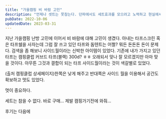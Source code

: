 ```yaml
---
title: "가을캠핑 비 바람 고민"
description: "언제나 셋트는 못참는다. 던파에서도 세트효과를 모으려고 노력하고 현실에서는 캠핑에서 세트를 구매한다."
pubDate: 2022-10-06
updatedDate: 2023-03-31
---
```


지난 가을캠핑 난방 고민에 이어서 비 바람에 대해 고민이 생겼다. 아내는 타프스크린 혹은 타프쉘을 사자는데 그럼 잘 쓰고 있던 타프와 돔텐트는 어쩔? 뭐든 돈돈돈 돈이 문제다. 검색을 좀 해보니 사이드월이라는 신박한 아이템이 있었다. 기존에 내가 가지고 있던 타프는 캠핑클럽 커브드 타프(블랙) 300d? ㅎㅎ 오래되서 맞나 잘 모르겠지만 아마 맞을 것이다. 아무튼 그것과 결합이 되는 타프 사이드월이라는 것이 색갈별로 있었다.

(출처 캠핑클럽 상세페이지)한쪽은 낮게 해주고 반대쪽은 사이드 월을 이용해서 공간도 확보하고 멋도 있었다.

멋이 중요하다.

세트는 참을 수 없다. 바로 구매… 제발 캠핑가기전에 와줘…

후기는 다음에